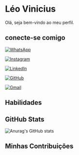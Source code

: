# Léo Vinicius

Olá, seja bem-vindo ao meu perfil.

## conecte-se comigo
[![WhatsApp](https://img.shields.io/badge/WhatsApp-25D366?style=for-the-badge&logo=whatsapp&logoColor=white)](https://wa.me/+5567998176020) 

[![Instagram](https://img.shields.io/badge/-Instagram-%23E4405F?style=for-the-badge&logo=instagram&logoColor=white)](https://www.instagram.com/aishiteru_kun/)

[![LinkedIn](https://img.shields.io/badge/LinkedIn-0077B5?style=for-the-badge&logo=linkedin&logoColor=white)](https://www.linkedin.com/in/leonardo-vinicius7766/)

[![GitHub](https://img.shields.io/badge/GitHub-100000?style=for-the-badge&logo=github&logoColor=white)](https://github.com/767616)

[![Gmail](https://img.shields.io/badge/Gmail-333333?style=for-the-badge&logo=gmail&logoColor=red)](mailto:aishitderult@gmail.com)


## Habilidades

## GitHub Stats

![Anurag's GitHub stats](https://github-readme-stats.vercel.app/api?767616=anuraghazra&theme=dark&show_icons=true)

## Minhas Contribuições
